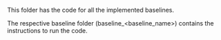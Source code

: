 This folder has the code for all the implemented baselines.

The respective baseline folder (baseline\_<baseline_name>) contains the instructions to run the code.
